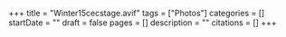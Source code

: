 +++
title = "Winter15cecstage.avif"
tags = ["Photos"]
categories = []
startDate = ""
draft = false
pages = []
description = ""
citations = []
+++
